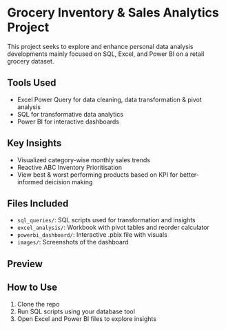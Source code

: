 # Grocery Inventory & Sales Analytics Project

This project seeks to explore and enhance personal data analysis developments mainly focused on SQL, Excel, and Power BI on a retail grocery dataset.

## Tools Used
- Excel Power Query for data cleaning, data transformation & pivot analysis 
- SQL for transformative data analytics 
- Power BI for interactive dashboards

## Key Insights
- Visualized category-wise monthly sales trends
- Reactive ABC Inventory Prioritisation
- View best & worst performing products based on KPI for better-informed deicision making 

## Files Included
- `sql_queries/`: SQL scripts used for transformation and insights
- `excel_analysis/`: Workbook with pivot tables and reorder calculator
- `powerbi_dashboard/`: Interactive .pbix file with visuals
- `images/`: Screenshots of the dashboard

## Preview

## How to Use
1. Clone the repo
2. Run SQL scripts using your database tool
3. Open Excel and Power BI files to explore insights
